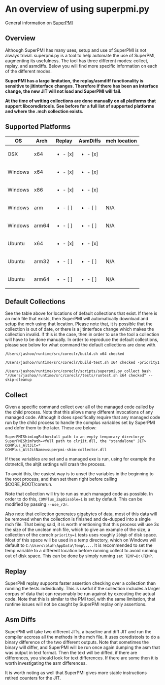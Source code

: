 # An overview of using superpmi.py

General information on [SuperPMI](../src/ToolBox/superpmi/readme.md)

## Overview

Although SuperPMI has many uses, setup and use of SuperPMI is not always trivial.
superpmi.py is a tool to help automate the use of SuperPMI, augmenting its usefulness.
The tool has three different modes: collect, replay, and asmdiffs.
Below you will find more specific information on each of the different modes.

**SuperPMI has a large limitation, the replay/asmdiff functionality is sensitive to jitinterface changes. Therefore if there has been an interface change, the new JIT will not load and SuperPMI will fail.**

**At the time of writing collections are done manually on all platforms that support libcoredistools. See before for a full list of supported platforms and where the .mch collection exists.**

## Supported Platforms

| OS | Arch | Replay | AsmDiffs | mch location |
| --- | --- | --- |--- | --- |
| OSX | x64 |  <ul><li>- [x] </li></ul> |  <ul><li>- [x] </li></ul> |  |
| Windows | x64 |  <ul><li>- [x] </li></ul> |  <ul><li>- [x] </li></ul> |  |
| Windows | x86 |  <ul><li>- [x] </li></ul> |  <ul><li>- [x] </li></ul> |  |
| Windows | arm |  <ul><li>- [ ] </li></ul> |  <ul><li>- [ ] </li></ul> | N/A |
| Windows | arm64 |  <ul><li>- [ ] </li></ul> |  <ul><li>- [ ] </li></ul> | N/A |
| Ubuntu | x64 |  <ul><li>- [x] </li></ul> |  <ul><li>- [x] </li></ul> |  |
| Ubuntu | arm32 |  <ul><li>- [ ] </li></ul> |  <ul><li>- [ ] </li></ul> | N/A |
| Ubuntu | arm64 |  <ul><li>- [ ] </li></ul> |  <ul><li>- [ ] </li></ul> | N/A |

## Default Collections

See the table above for locations of default collections that exist. If there is an mch file that exists, then SuperPMI will automatically download and setup the mch using that location. Please note that, it is possible that the collection is out of date, or there is a jitinterface change which makes the collection invalid. If this is the case, then in order to use the tool a collection will have to be done manually. In order to reproduce the default collections, please see below for what command the default collections are done with.

`/Users/jashoo/runtime/src/coreclr/build.sh x64 checked`

`/Users/jashoo/runtime/src/coreclr/build-test.sh x64 checked -priority1`

`/Users/jashoo/runtime/src/coreclr/scripts/superpmi.py collect bash "/Users/jashoo/runtime/src/coreclr/tests/runtest.sh x64 checked" --skip-cleanup`

## Collect

Given a specific command collect over all of the managed code called by the child process. Note that this allows many different invocations of any managed code. Although it does specifically require that any managed code run by the child process to handle the complus variables set by SuperPMI and defer them to the later. These are below:

```
SuperPMIShimLogPath=<full path to an empty temporary directory>
SuperPMIShimPath=<full path to clrjit.dll, the "standalone" JIT>
COMPlus_AltJit=*
COMPlus_AltJitName=superpmi-shim-collector.dll
```

If these variables are set and a managed exe is run, using for example the dotnetcli, the altjit settings will crash the process.

To avoid this, the easiest way is to unset the variables in the beginning to the root process, and then set them right before calling $CORE_ROOT/corerun.

Note that collection will try to run as much managed code as possible. In order to do this, `COMPlus_ZapDisable=1` is set by default. This can be modified by passing `--use_r2r`.

Also note that collection generates gigabytes of data, most of this data will be removed when the collection is finished and de-dupped into a single mch file. That being said, it is worth mentioning that this process will use 3x the size of the unclean mch file, which to give an example of the size, a collection of the coreclr `priority=1` tests uses roughly `200gb` of disk space. Most of this space will be used in a temp directory, which on Windows will default to `C:\Users\blah\AppData\Temp\...`. It is recommended to set the temp variable to a different location before running collect to avoid running out of disk space. This can be done by simply running `set TEMP=D:\TEMP`.

## Replay

SuperPMI replay supports faster assertion checking over a collection than running the tests individually. This is useful if the collection includes a larger corpus of data that can reasonably be run against by executing the actual code. Note that this is similar to the PMI tool, with the same limitation, that runtime issues will not be caught by SuperPMI replay only assertions.

## Asm Diffs

SuperPMI will take two different JITs, a baseline and diff JIT and run the compiler accross all the methods in the mch file. It uses coredistools to do a binary difference of the two different outputs. Note that sometimes the binary will differ, and SuperPMI will be run once again dumping the asm that was output in text format. Then the text will be diffed, if there are differences, you should look for text differences. If there are some then it is worth investigating the asm differences.

It is worth noting as well that SuperPMI gives more stable instructions retired counters for the JIT.
